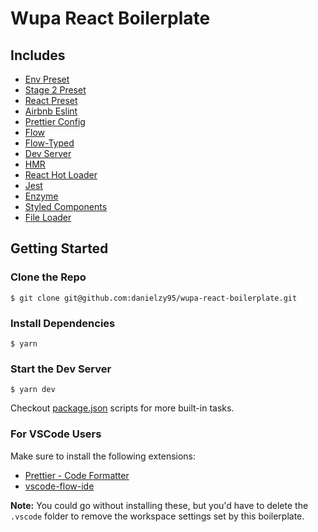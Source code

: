 # Wupa React Boilerplate

## Includes

* [Env Preset](https://babeljs.io/docs/plugins/preset-env/)
* [Stage 2 Preset](https://babeljs.io/docs/plugins/preset-stage-2/)
* [React Preset](https://babeljs.io/docs/plugins/preset-react/)
* [Airbnb Eslint](https://github.com/airbnb/javascript/tree/master/packages/eslint-config-airbnb)
* [Prettier Config](https://prettier.io/)
* [Flow](https://flow.org/)
* [Flow-Typed](https://github.com/flowtype/flow-typed)
* [Dev Server](https://webpack.js.org/guides/development/#using-webpack-dev-server)
* [HMR](https://webpack.js.org/guides/hot-module-replacement/)
* [React Hot Loader](https://github.com/gaearon/react-hot-loader)
* [Jest](https://facebook.github.io/jest/)
* [Enzyme](http://airbnb.io/enzyme/)
* [Styled Components](https://www.styled-components.com/)
* [File Loader](https://github.com/webpack-contrib/file-loader)

## Getting Started

### Clone the Repo

```
$ git clone git@github.com:danielzy95/wupa-react-boilerplate.git
```

### Install Dependencies

```
$ yarn
```

### Start the Dev Server

```
$ yarn dev
```

Checkout
[package.json](https://github.com/danielzy95/wupa-react-boilerplate/blob/master/package.json)
scripts for more built-in tasks.

### For VSCode Users

Make sure to install the following extensions:

* [Prettier - Code Formatter](https://marketplace.visualstudio.com/items?itemName=esbenp.prettier-vscode)
* [vscode-flow-ide](https://marketplace.visualstudio.com/items?itemName=gcazaciuc.vscode-flow-ide)

**Note:** You could go without installing these, but you'd have to delete the
`.vscode` folder to remove the workspace settings set by this boilerplate.
